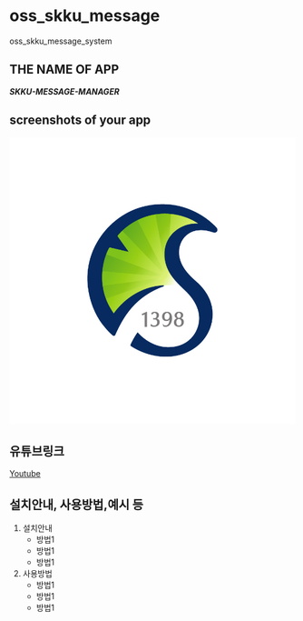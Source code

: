 # oss_skku_message
oss_skku_message_system

## THE NAME OF APP
**_SKKU-MESSAGE-MANAGER_**
## screenshots of your app
![앱이미지](./server/app/static/skku.jpg)
## 유튜브링크
[Youtube](https://youtu.be/Vcb1SM588PE)
## 설치안내, 사용방법,예시 등
<ol>
  <li>설치안내
    <ul>
      <li>방법1</li>
      <li>방법1</li>
      <li>방법1</li>
    </ul>
  </li>
  <li>사용방법
    <ul>
      <li>방법1</li>
      <li>방법1</li>
      <li>방법1</li>
    </ul>
  </li>
  </ol>
  
